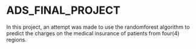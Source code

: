 # ADS_FINAL_PROJECT
In this project, an attempt was made to use the randomforest algorithm to predict the charges on the medical insurance of patients from four(4) regions.
